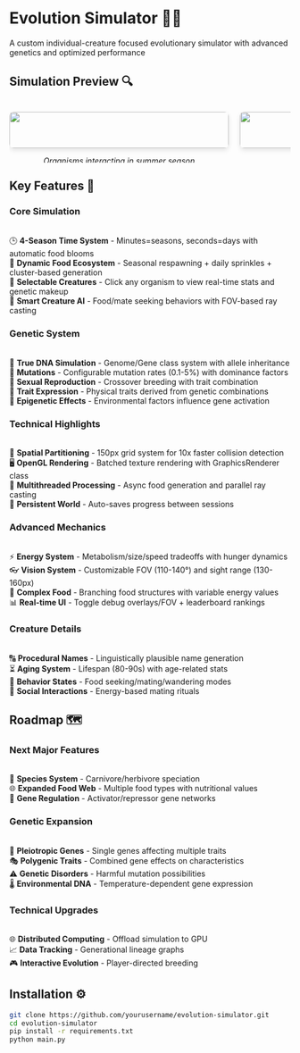 # Evolution Simulator 🌱🧬

A custom individual-creature focused evolutionary simulator with advanced genetics and optimized performance

## Simulation Preview 🔍

<div style="overflow-x: auto; white-space: nowrap; padding: 16px 0;">
  <div style="display: flex; gap: 20px; padding-bottom: 10px;">
    <!-- Screenshot 1 -->
    <div style="flex: 0 0 auto; min-width: calc(80% - 10px);">
      <img src="https://github.com/user-attachments/assets/5c5ba7dd-cb02-4c45-b6f4-479630bdbc30" 
           style="border-radius: 8px; box-shadow: 0 4px 8px rgba(0,0,0,0.1); width: 100%;">
      <p style="text-align: center; font-style: italic;">Organisms interacting in summer season</p>
    </div>    
    <!-- Screenshot 2 -->
    <div style="flex: 0 0 auto; min-width: calc(80% - 10px);">
      <img src="[url-for-screenshot2](https://github.com/user-attachments/assets/5c5ba7dd-cb02-4c45-b6f4-479630bdbc30)" 
           style="border-radius: 8px; box-shadow: 0 4px 8px rgba(0,0,0,0.1); width: 100%;">
      <p style="text-align: center; font-style: italic;">Winter food scarcity patterns</p>
    </div>    
    <!-- Screenshot 3 -->
    <div style="flex: 0 0 auto; min-width: calc(80% - 10px);">
      <img src="[url-for-screenshot3](https://github.com/user-attachments/assets/5c5ba7dd-cb02-4c45-b6f4-479630bdbc30)" 
           style="border-radius: 8px; box-shadow: 0 4px 8px rgba(0,0,0,0.1); width: 100%;">
      <p style="text-align: center; font-style: italic;">Mutation visualization</p>
    </div>
  </div>
</div>

## Key Features 🔑

### Core Simulation
<br>🕒 **4-Season Time System** - Minutes=seasons, seconds=days with automatic food blooms<br>
🌾 **Dynamic Food Ecosystem** - Seasonal respawning + daily sprinkles + cluster-based generation<br>
👀 **Selectable Creatures** - Click any organism to view real-time stats and genetic makeup<br>
🧠 **Smart Creature AI** - Food/mate seeking behaviors with FOV-based ray casting

### Genetic System
<br>🧬 **True DNA Simulation** - Genome/Gene class system with allele inheritance<br>
🎲 **Mutations** - Configurable mutation rates (0.1-5%) with dominance factors<br>
💞 **Sexual Reproduction** - Crossover breeding with trait combination<br>
🌈 **Trait Expression** - Physical traits derived from genetic combinations<br>
📜 **Epigenetic Effects** - Environmental factors influence gene activation

### Technical Highlights
<br>🚀 **Spatial Partitioning** - 150px grid system for 10x faster collision detection<br>
🖥️ **OpenGL Rendering** - Batched texture rendering with GraphicsRenderer class<br>
🧵 **Multithreaded Processing** - Async food generation and parallel ray casting<br>
💾 **Persistent World** - Auto-saves progress between sessions

### Advanced Mechanics
<br>⚡ **Energy System** - Metabolism/size/speed tradeoffs with hunger dynamics<br>
👓 **Vision System** - Customizable FOV (110-140°) and sight range (130-160px)<br>
🍎 **Complex Food** - Branching food structures with variable energy values<br>
📊 **Real-time UI** - Toggle debug overlays/FOV + leaderboard rankings

### Creature Details
<br>🔠 **Procedural Names** - Linguistically plausible name generation<br>
⏳ **Aging System** - Lifespan (80-90s) with age-related stats<br>
🎯 **Behavior States** - Food seeking/mating/wandering modes<br>
👥 **Social Interactions** - Energy-based mating rituals

## Roadmap 🗺️

### Next Major Features
<br>🦖 **Species System** - Carnivore/herbivore speciation<br>
🌐 **Expanded Food Web** - Multiple food types with nutritional values<br>
🧬 **Gene Regulation** - Activator/repressor gene networks

### Genetic Expansion
<br>🧩 **Pleiotropic Genes** - Single genes affecting multiple traits<br>
🎭 **Polygenic Traits** - Combined gene effects on characteristics<br>
⚠️ **Genetic Disorders** - Harmful mutation possibilities<br>
🌡️ **Environmental DNA** - Temperature-dependent gene expression

### Technical Upgrades
<br>🌐 **Distributed Computing** - Offload simulation to GPU<br>
📈 **Data Tracking** - Generational lineage graphs<br>
🎮 **Interactive Evolution** - Player-directed breeding

## Installation ⚙️

```bash
git clone https://github.com/yourusername/evolution-simulator.git
cd evolution-simulator
pip install -r requirements.txt
python main.py
```
